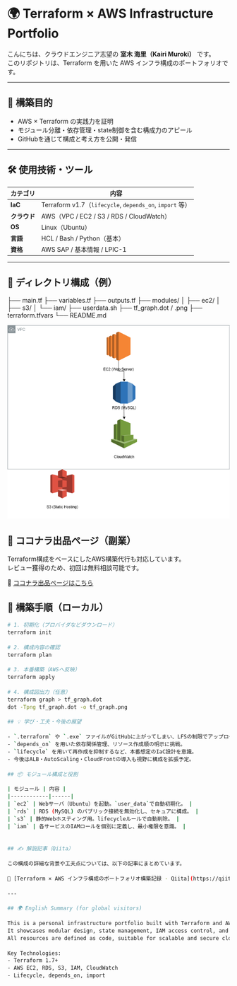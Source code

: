 # 🌍 Terraform × AWS Infrastructure Portfolio

こんにちは、クラウドエンジニア志望の **室木 海里（Kairi Muroki）** です。  
このリポジトリは、Terraform を用いた AWS インフラ構成のポートフォリオです。

---

## 🚀 構築目的

- AWS × Terraform の実践力を証明
- モジュール分離・依存管理・state制御を含む構成力のアピール
- GitHubを通じて構成と考え方を公開・発信

---

## 🛠 使用技術・ツール

| カテゴリ | 内容 |
|----------|------|
| **IaC** | Terraform v1.7（`lifecycle`, `depends_on`, `import` 等） |
| **クラウド** | AWS（VPC / EC2 / S3 / RDS / CloudWatch） |
| **OS** | Linux（Ubuntu） |
| **言語** | HCL / Bash / Python（基本） |
| **資格** | AWS SAP / 基本情報 / LPIC-1 |

---

## 📁 ディレクトリ構成（例）

├── main.tf
├── variables.tf
├── outputs.tf
├── modules/
│ ├── ec2/
│ ├── s3/
│ └── iam/
├── userdata.sh
├── tf_graph.dot / .png
├── terraform.tfvars
└── README.md

![Architecture](./architecture.png)
## 🛒 ココナラ出品ページ（副業）

Terraform構成をベースにしたAWS構築代行も対応しています。  
レビュー獲得のため、初回は無料相談可能です。

🔗 [ココナラ出品ページはこちら](https://coconala.com/services/3709841)
## 🧭 構築手順（ローカル）

```bash
# 1. 初期化（プロバイダなどダウンロード）
terraform init

# 2. 構成内容の確認
terraform plan

# 3. 本番構築（AWSへ反映）
terraform apply

# 4. 構成図出力（任意）
terraform graph > tf_graph.dot
dot -Tpng tf_graph.dot -o tf_graph.png

## 💡 学び・工夫・今後の展望

- `.terraform` や `.exe` ファイルがGitHubに上がってしまい、LFSの制限でアップロードに苦戦。`.gitignore`設定と再構築で対応。
- `depends_on` を用いた依存関係管理、リソース作成順の明示に挑戦。
- `lifecycle` を用いて再作成を抑制するなど、本番想定のIaC設計を意識。
- 今後はALB・AutoScaling・CloudFrontの導入も視野に構成を拡張予定。

## 📦 モジュール構成と役割

| モジュール | 内容 |
|------------|------|
| `ec2` | Webサーバ（Ubuntu）を起動。`user_data`で自動初期化。 |
| `rds` | RDS (MySQL) のパブリック接続を無効化し、セキュアに構成。 |
| `s3` | 静的Webホスティング用。lifecycleルールで自動削除。 |
| `iam` | 各サービスのIAMロールを個別に定義し、最小権限を意識。 |


## ✍️ 解説記事（Qiita）

この構成の詳細な背景や工夫点については、以下の記事にまとめています。

📖 [Terraform × AWS インフラ構成のポートフォリオ構築記録 - Qiita](https://qiita.com/over9131120/items/e405e0d4e39baadc42ce)

---

## 🌍 English Summary (for global visitors)

This is a personal infrastructure portfolio built with Terraform and AWS.  
It showcases modular design, state management, IAM access control, and monitoring via CloudWatch.  
All resources are defined as code, suitable for scalable and secure cloud environments.

Key Technologies:
- Terraform 1.7+
- AWS EC2, RDS, S3, IAM, CloudWatch
- Lifecycle, depends_on, import









